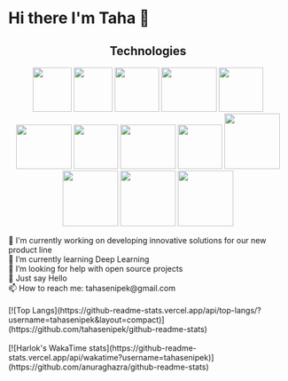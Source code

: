 <h1> Hi there I'm Taha 👋 </h1>

<h2 align="center">Technologies</h2>
<p align="center">
  <img src="https://upload.wikimedia.org/wikipedia/commons/thumb/1/18/C_Programming_Language.svg/1200px-C_Programming_Language.svg.png" width="70" height="80">
  <img src="https://upload.wikimedia.org/wikipedia/commons/thumb/1/18/ISO_C%2B%2B_Logo.svg/1822px-ISO_C%2B%2B_Logo.svg.png" width="70" height="80">
  <img src="https://upload.wikimedia.org/wikipedia/commons/thumb/a/a8/NestJS.svg/1200px-NestJS.svg.png" width="80" height="80">
  <img src="https://cdn.cdnlogo.com/logos/n/79/node-js.svg" width="100" height="80">
  <img src="https://upload.wikimedia.org/wikipedia/commons/thumb/4/4c/Typescript_logo_2020.svg/2048px-Typescript_logo_2020.svg.png" width="80" height="80">
  <img src="https://cdn.freebiesupply.com/logos/thumbs/2x/postgresql-logo.png" width="100" height="80">
  <img src="https://www.svgrepo.com/show/303251/mysql-logo.svg" width="80" height="80">
  <img src="https://www.docker.com/wp-content/uploads/2022/03/vertical-logo-monochromatic.png" width="100" height="80">
  <img src="https://upload.wikimedia.org/wikipedia/commons/thumb/3/35/Tux.svg/1200px-Tux.svg.png" width="80" height="80">
  <img src="https://static.djangoproject.com/img/logos/django-logo-positive.png" width="100" height="auto">
  <img src="https://picperf.io/https://laravelnews.s3.amazonaws.com/images/laravel-featured.png" width="100" height="auto">
  <img src="https://logos-world.net/wp-content/uploads/2023/08/React-Symbol.png" width="100" height="auto">
  <img src="https://devtop.io/wp-content/uploads/2022/10/react-native-1.png" width="100" height="auto">
</p>

<div>
  <div>🔭 I'm currently working on developing innovative solutions for our new product line</div>
  <div>🌱 I’m currently learning Deep Learning</div>
  <div>🤔 I’m looking for help with open source projects</div>
  <div>💬 Just say Hello</div>
  <div>📫 How to reach me: tahasenipek@gmail.com</div>
</div>

<div>
<br>
[![Top Langs](https://github-readme-stats.vercel.app/api/top-langs/?username=tahasenipek&layout=compact)](https://github.com/tahasenipek/github-readme-stats)
</div>

<div>
<br>
[![Harlok's WakaTime stats](https://github-readme-stats.vercel.app/api/wakatime?username=tahasenipek)](https://github.com/anuraghazra/github-readme-stats)
</div>


